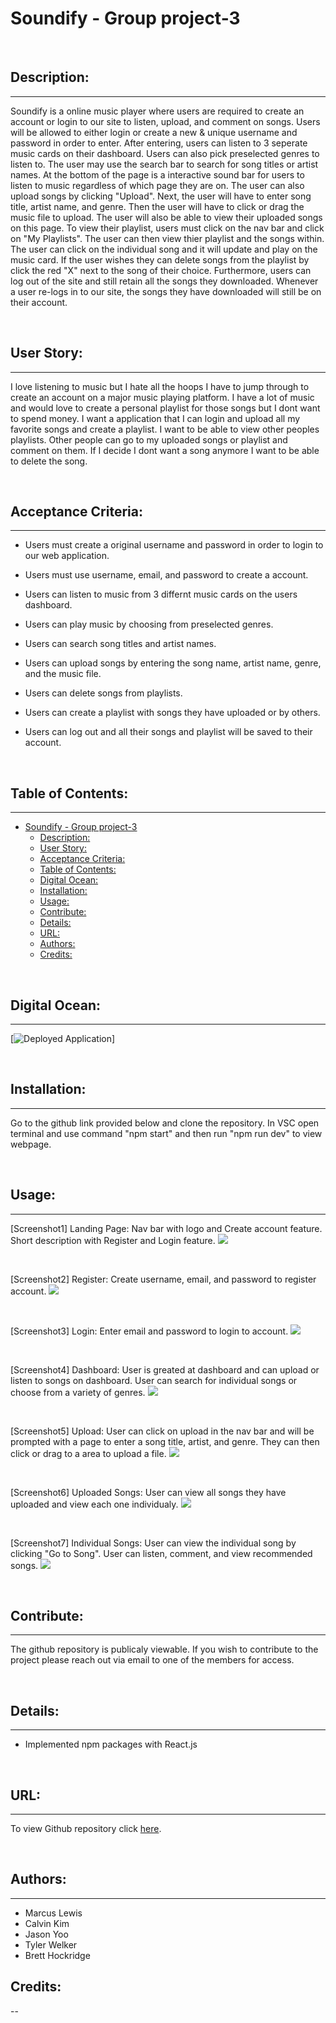 # Soundify - Group project-3

<br>

## Description:

---

Soundify is a online music player where users are required to create an account or login to our site to listen, upload, and comment on songs. Users will be allowed to either login or create a new & unique username and password in order to enter. After entering, users can listen to 3 seperate music cards on their dashboard. Users can also pick preselected genres to listen to. The user may use the search bar to search for song titles or artist names. At the bottom of the page is a interactive sound bar for users to listen to music regardless of which page they are on. The user can also upload songs by clicking "Upload". Next, the user will have to enter song title, artist name, and genre. Then the user will have to click or drag the music file to upload. The user will also be able to view their uploaded songs on this page. To view their playlist, users must click on the nav bar and click on "My Playlists". The user can then view thier playlist and the songs within. The user can click on the individual song and it will update and play on the music card. If the user wishes they can delete songs from the playlist by click the red "X" next to the song of their choice. Furthermore, users can log out of the site and still retain all the songs they downloaded. Whenever a user re-logs in to our site, the songs they have downloaded will still be on their account.

<br>

## User Story:

---

I love listening to music but I hate all the hoops I have to jump through to create an account on a major music playing platform. I have a lot of music and would love to create a personal playlist for those songs but I dont want to spend money. I want a application that I can login and upload all my favorite songs and create a playlist. I want to be able to view other peoples playlists. Other people can go to my uploaded songs or playlist and comment on them. If I decide I dont want a song anymore I want to be able to delete the song.

<br>

## Acceptance Criteria:

---

-   Users must create a original username and password in order to login to our web application.
    <br>

-   Users must use username, email, and password to create a account.
    <br>

-   Users can listen to music from 3 differnt music cards on the users dashboard.
    <br>

-   Users can play music by choosing from preselected genres.
    <br>

-   Users can search song titles and artist names.
    <br>

-   Users can upload songs by entering the song name, artist name, genre, and the music file.
    <br>

-   Users can delete songs from playlists.
    <br>

-   Users can create a playlist with songs they have uploaded or by others.
    <br>

-   Users can log out and all their songs and playlist will be saved to their account.

<br>

## Table of Contents:

---

- [Soundify - Group project-3](#soundify---group-project-3)
  - [Description:](#description)
  - [User Story:](#user-story)
  - [Acceptance Criteria:](#acceptance-criteria)
  - [Table of Contents:](#table-of-contents)
  - [Digital Ocean:](#digital-ocean)
  - [Installation:](#installation)
  - [Usage:](#usage)
  - [Contribute:](#contribute)
  - [Details:](#details)
  - [URL:](#url)
  - [Authors:](#authors)
  - [Credits:](#credits)

<br>

## Digital Ocean:

---

[![Deployed Application](https://www.soundify.live/)]

<br>

## Installation:

---

Go to the github link provided below and clone the repository. In VSC open terminal and use command "npm start" and then run "npm run dev" to view webpage.

<br>

## Usage:

---

[Screenshot1] Landing Page: Nav bar with logo and Create account feature. Short description with Register and Login feature.
<img src="./client/src/assets/soundify-landing.png">

<br>

[Screenshot2] Register: Create username, email, and password to register account.
<img src="./client/src/assets/soundify-register.png">

<br>

[Screenshot3] Login: Enter email and password to login to account.
<img src="./client/src/assets/soundify-login.png">

<br>

[Screenshot4] Dashboard: User is greated at dashboard and can upload or listen to songs on dashboard. User can search for individual songs or choose from a variety of genres.
<img src="./client/src/assets/soundify-better.png">

<br>

[Screenshot5] Upload: User can click on upload in the nav bar and will be prompted with a page to enter a song title, artist, and genre. They can then click or drag to a area to upload a file.
<img src="./client/src/assets/soundify-upload.png">

<br>

[Screenshot6] Uploaded Songs: User can view all songs they have uploaded and view each one individualy.
<img src="./client/src/assets/soundify-uploaded.png">

<br>

[Screenshot7] Individual Songs: User can view the individual song by clicking "Go to Song". User can listen, comment, and view recommended songs.
<img src="./client/src/assets/soundify-song.png">

<br>

## Contribute:

---

The github repository is publicaly viewable. If you wish to contribute to the project please reach out via email to one of the members for access.

<br>

## Details:

---

-   Implemented npm packages with React.js

<br>

## URL:

---

To view Github repository click [here](https://github.com/lewisemarcus/SoundClone).

<br>

## Authors:

---

-   Marcus Lewis
-   Calvin Kim
-   Jason Yoo
-   Tyler Welker
-   Brett Hockridge

## Credits:

--

